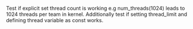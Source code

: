 Test if explicit set thread count is working e.g num\_threads(1024) leads to 1024 threads per team in kernel. Additionally test if setting thread\_limit and defining thread variable as const works.
